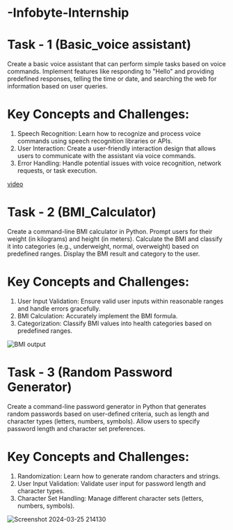 # -Infobyte-Internship

# Task - 1 (Basic_voice assistant) 

 Create a basic voice assistant that can perform simple tasks based on voice commands. Implement features like responding to "Hello" and providing predefined responses, telling the time or date, and searching the web for information based on user queries.

# Key Concepts and Challenges:

1. Speech Recognition: Learn how to recognize and process voice commands using speech recognition libraries or APIs.
2. User Interaction: Create a user-friendly interaction design that allows users to communicate with the assistant via voice commands.
3. Error Handling: Handle potential issues with voice recognition, network requests, or task execution.

[video](https://github.com/harikesavb/-Infobyte-Internship/assets/111637722/7906710a-7cf8-438c-badd-5a44fec81981)

# Task - 2 (BMI_Calculator)

Create a command-line BMI calculator in Python. Prompt users for their weight (in kilograms) and height (in meters). Calculate the BMI and classify it into categories (e.g., underweight, normal, overweight) based on predefined ranges. Display the BMI result and category to the user.

# Key Concepts and Challenges:

1. User Input Validation: Ensure valid user inputs within reasonable ranges and handle errors gracefully.
2. BMI Calculation: Accurately implement the BMI formula.
3. Categorization: Classify BMI values into health categories based on predefined ranges.

![BMI output](https://github.com/harikesavb/-Infobyte-Internship/assets/111637722/754f517e-3e5f-4983-8008-ea84bc81c9d9)


# Task - 3 (Random Password Generator)

 Create a command-line password generator in Python that generates random passwords based on user-defined criteria, such as length and character types (letters, numbers, symbols). Allow users to specify password length and character set preferences.


# Key Concepts and Challenges:

1. Randomization: Learn how to generate random characters and strings.
2. User Input Validation: Validate user input for password length and character types.
3. Character Set Handling: Manage different character sets (letters, numbers, symbols).


![Screenshot 2024-03-25 214130](https://github.com/harikesavb/-Infobyte-Internship/assets/111637722/e43f583e-9c03-4145-89c6-3199568e410d)





